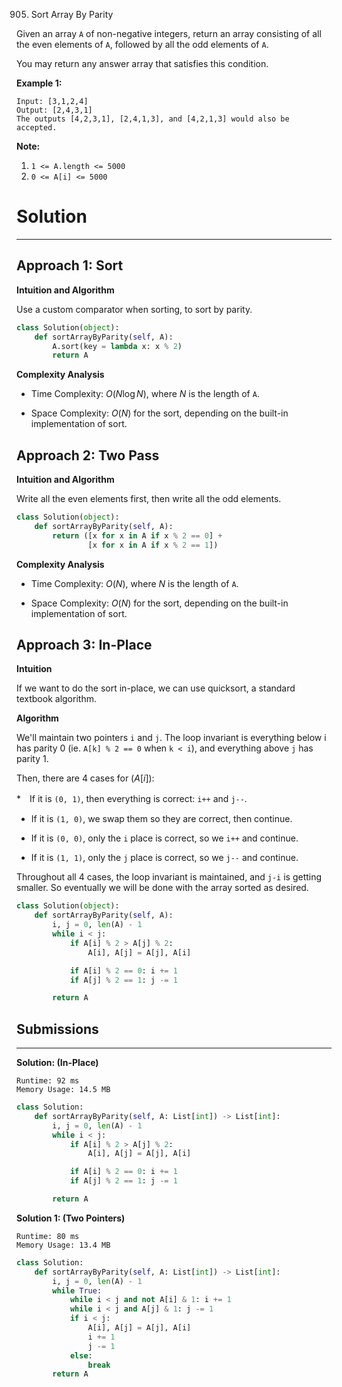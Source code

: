 905. Sort Array By Parity

Given an array `A` of non-negative integers, return an array consisting of all the even elements of `A`, followed by all the odd elements of `A`.

You may return any answer array that satisfies this condition.

 

**Example 1:**
```
Input: [3,1,2,4]
Output: [2,4,3,1]
The outputs [4,2,3,1], [2,4,1,3], and [4,2,1,3] would also be accepted.
```

**Note:**

1. `1 <= A.length <= 5000`
1. `0 <= A[i] <= 5000`

# Solution
---

## Approach 1: Sort
**Intuition and Algorithm**

Use a custom comparator when sorting, to sort by parity.

```python
class Solution(object):
    def sortArrayByParity(self, A):
        A.sort(key = lambda x: x % 2)
        return A
```

**Complexity Analysis**

* Time Complexity: $O(N \log N)$, where $N$ is the length of `A`.

* Space Complexity: $O(N)$ for the sort, depending on the built-in implementation of sort.

## Approach 2: Two Pass
**Intuition and Algorithm**

Write all the even elements first, then write all the odd elements.

```python
class Solution(object):
    def sortArrayByParity(self, A):
        return ([x for x in A if x % 2 == 0] +
                [x for x in A if x % 2 == 1])
```

**Complexity Analysis**

* Time Complexity: $O(N)$, where $N$ is the length of `A`.

* Space Complexity: $O(N)$ for the sort, depending on the built-in implementation of sort.

## Approach 3: In-Place
**Intuition**

If we want to do the sort in-place, we can use quicksort, a standard textbook algorithm.

**Algorithm**

We'll maintain two pointers `i` and `j`. The loop invariant is everything below i has parity 0 (ie. `A[k] % 2 == 0` when `k < i`), and everything above `j` has parity 1.

Then, there are 4 cases for ($A[i] % 2$):

*　If it is `(0, 1)`, then everything is correct: `i++` and `j--`.

* If it is `(1, 0)`, we swap them so they are correct, then continue.

* If it is `(0, 0)`, only the `i` place is correct, so we `i++` and continue.

* If it is `(1, 1)`, only the `j` place is correct, so we `j--` and continue.

Throughout all 4 cases, the loop invariant is maintained, and `j-i` is getting smaller. So eventually we will be done with the array sorted as desired.

```python
class Solution(object):
    def sortArrayByParity(self, A):
        i, j = 0, len(A) - 1
        while i < j:
            if A[i] % 2 > A[j] % 2:
                A[i], A[j] = A[j], A[i]

            if A[i] % 2 == 0: i += 1
            if A[j] % 2 == 1: j -= 1

        return A
```

## Submissions
---
**Solution: (In-Place)**
```
Runtime: 92 ms
Memory Usage: 14.5 MB
```
```python
class Solution:
    def sortArrayByParity(self, A: List[int]) -> List[int]:
        i, j = 0, len(A) - 1
        while i < j:
            if A[i] % 2 > A[j] % 2:
                A[i], A[j] = A[j], A[i]

            if A[i] % 2 == 0: i += 1
            if A[j] % 2 == 1: j -= 1

        return A
```

**Solution 1: (Two Pointers)**
```
Runtime: 80 ms
Memory Usage: 13.4 MB
```
```python
class Solution:
    def sortArrayByParity(self, A: List[int]) -> List[int]:
        i, j = 0, len(A) - 1
        while True:
            while i < j and not A[i] & 1: i += 1
            while i < j and A[j] & 1: j -= 1
            if i < j:
                A[i], A[j] = A[j], A[i]
                i += 1
                j -= 1
            else:
                break
        return A
```